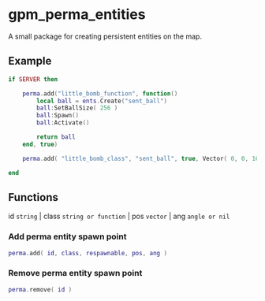 # gpm_perma_entities
 A small package for creating persistent entities on the map.

## Example
```lua
if SERVER then

    perma.add("little_bomb_function", function()
        local ball = ents.Create("sent_ball")
        ball:SetBallSize( 256 )
        ball:Spawn()
        ball:Activate()

        return ball
    end, true)

    perma.add( "little_bomb_class", "sent_ball", true, Vector( 0, 0, 100 ), Angle( 0, 90, 0 ) )

end
```

## Functions

id `string` | class `string or function` | pos `vector` | ang `angle or nil`

### Add perma entity spawn point
```lua
perma.add( id, class, respawnable, pos, ang )
```

### Remove perma entity spawn point
```lua
perma.remove( id )
```
